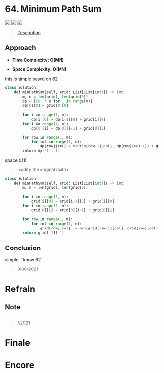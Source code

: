 # 64. Minimum Path Sum

![](https://img.shields.io/badge/Difficulty-Medium-%23f0ad4e)
![](https://img.shields.io/badge/topic-dp-critical)
![](https://img.shields.io/badge/topic-array-critical)

> [Description](https://leetcode.com/problems/minimum-path-sum/)


## Approach

- **Time Complexity: O(MN)**

- **Space Complexity: O(MN)**

this is simple based on 62

```python
class Solution:
    def minPathSum(self, grid: List[List[int]]) -> int:
        m, n = len(grid), len(grid[0])
        dp = [[0] * n for _ in range(m)]
        dp[0][0] = grid[0][0]
        
        for i in range(1, m):
            dp[i][0] = dp[i-1][0] + grid[i][0]
        for i in range(1, n):
            dp[0][i] = dp[0][i-1] + grid[0][i]

        for row in range(1, m):
            for col in range(1, n):
                dp[row][col] = min(dp[row-1][col], dp[row][col-1]) + grid[row][col]
        return dp[-1][-1]
```

space O(1)

> modify the original matrix

```python
class Solution:
    def minPathSum(self, grid: List[List[int]]) -> int:
        m, n = len(grid), len(grid[0])
        
        for i in range(1, m):
            grid[i][0] = grid[i-1][0] + grid[i][0]
        for i in range(1, n):
            grid[0][i] = grid[0][i-1] + grid[0][i]

        for row in range(1, m):
            for col in range(1, n):
                grid[row][col] += min(grid[row-1][col], grid[row][col-1])
        return grid[-1][-1]
```

## Conclusion

simple if know 62

> 3/30/2021

# Refrain

## Note

```python

```

> //2021

# Finale

# Encore
